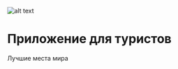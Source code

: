 
![alt text](https://github.com/KirpaDmitriy/ITMO_Tourist_web_app/blob/main/Travel-With-us-9-11-2022.gif)

# Приложение для туристов
Лучшие места мира
